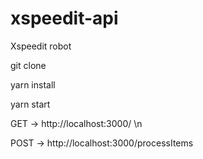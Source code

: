 # xspeedit-api
Xspeedit robot 

git clone

yarn install

yarn start 

GET -> http://localhost:3000/
\n

POST -> http://localhost:3000/processItems
